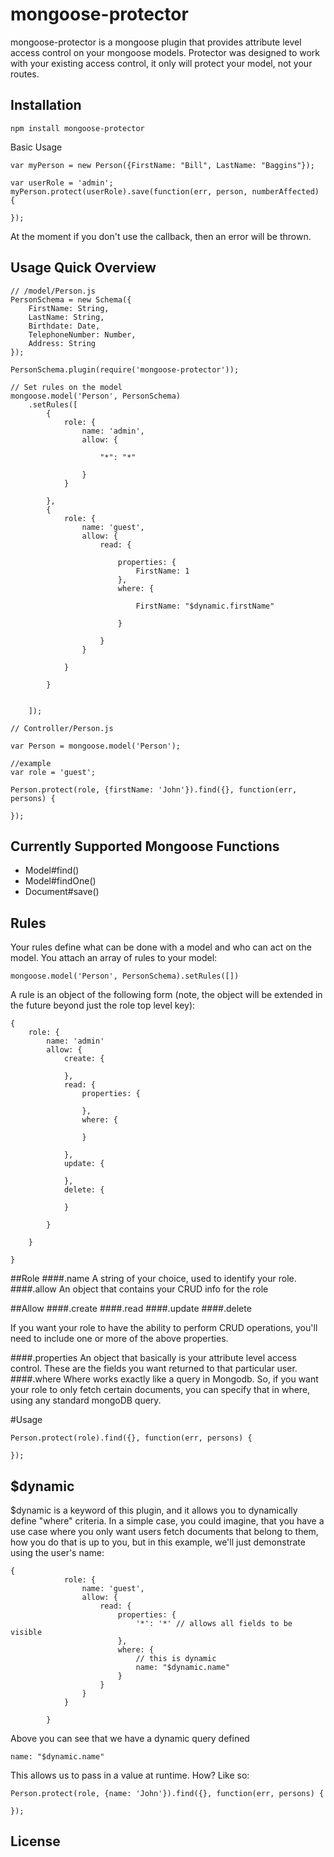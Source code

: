 mongoose-protector
=========
mongoose-protector is a mongoose plugin that provides attribute level access control on your mongoose models. Protector was designed to work with your existing access control, it only will protect your model, not your routes.

Installation
--------------
```
npm install mongoose-protector
```


Basic Usage
```
var myPerson = new Person({FirstName: "Bill", LastName: "Baggins"});

var userRole = 'admin';
myPerson.protect(userRole).save(function(err, person, numberAffected) {

});
```

At the moment if you don't use the callback, then an error will be thrown.



Usage Quick Overview
-----

```
// /model/Person.js
PersonSchema = new Schema({
    FirstName: String,
    LastName: String,
    Birthdate: Date,
    TelephoneNumber: Number,
    Address: String
});

PersonSchema.plugin(require('mongoose-protector'));

// Set rules on the model
mongoose.model('Person', PersonSchema)
    .setRules([
        {
            role: {
                name: 'admin',
                allow: {

                    "*": "*"

                }
            }
        
        },
        {
            role: {
                name: 'guest',
                allow: {
                    read: {

                        properties: {
                            FirstName: 1
                        },
                        where: {

                            FirstName: "$dynamic.firstName"

                        }

                    }
                }

            }
        
        }
    
    
    ]);
```

```
// Controller/Person.js

var Person = mongoose.model('Person');

//example
var role = 'guest';

Person.protect(role, {firstName: 'John'}).find({}, function(err, persons) {

});

```

Currently Supported Mongoose Functions
----------

* Model#find()
* Model#findOne()
* Document#save()

Rules
-----
Your rules define what can be done with a model and who can act on the model. You attach an array of rules to your model:

```
mongoose.model('Person', PersonSchema).setRules([])
```

A rule is an object of the following form (note, the object will be extended in the future beyond just the role top level key):

```
{
    role: {
        name: 'admin'
        allow: {
            create: {

            },
            read: {
                properties: {

                },
                where: {

                }

            },
            update: {

            },
            delete: {

            }

        }
    
    }

}
```

##Role
####.name
A string of your choice, used to identify your role.
####.allow
An object that contains your CRUD info for the role

##Allow
####.create
####.read
####.update
####.delete

If you want your role to have the ability to perform CRUD operations, you'll need to include one or more of the above properties.

####.properties
An object that basically is your attribute level access control. These are the fields you want returned to that particular user.
####.where
Where works exactly like a query in Mongodb. So, if you want your role to only fetch certain documents, you can specify that in where, using any standard mongoDB query.

#Usage


```
Person.protect(role).find({}, function(err, persons) {

});
```

## $dynamic
$dynamic is a keyword of this plugin, and it allows you to dynamically define "where" criteria. In a simple case, you could imagine, that you have a use case where you only want users fetch documents that belong to them, how you do that is up to you, but in this example, we'll just demonstrate using the user's name:
```
{
            role: {
                name: 'guest',
                allow: {
                    read: {
                        properties: {
                            '*': '*' // allows all fields to be visible
                        },
                        where: {
                            // this is dynamic
                            name: "$dynamic.name"
                        }
                    }
                }
            }

        }
```

Above you can see that we have a dynamic query defined 

```name: "$dynamic.name"```

This allows us to pass in a value at runtime. How? Like so:
```
Person.protect(role, {name: 'John'}).find({}, function(err, persons) {

});
```


License
----



